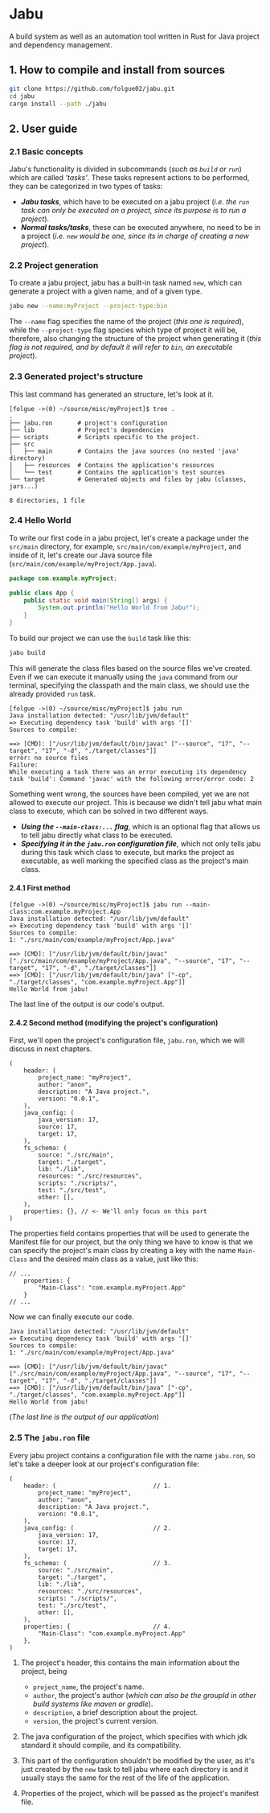 # Jabu
A build system as well as an automation tool written in Rust for Java project and dependency management.

## 1. How to compile and install from sources

```bash
git clone https://github.com/folgue02/jabu.git
cd jabu
cargo install --path ./jabu
```

## 2. User guide

### 2.1 Basic concepts

Jabu's functionality is divided in subcommands (*such as `build` or `run`*) which are called *'tasks'*. These tasks represent actions to be performed, they can be categorized in two types of tasks:

- ___Jabu tasks___, which have to be executed on a jabu project (*i.e. the `run` task can only be executed on a project, since its purpose is to run a project*).
- ___Normal tasks/tasks___, these can be executed anywhere, no need to be in a project (*i.e. `new` would be one, since its in charge of creating a new project*).

### 2.2 Project generation

To create a jabu project, jabu has a built-in task named `new`, which can generate a project with a given name, and of a given type.

```bash
jabu new --name:myProject --project-type:bin
```

The `--name` flag specifies the name of the project (*this one is required*), while the `--project-type` flag species which type of project it will be, therefore, also changing the structure of
the project when generating it (*this flag is not required, and by default it will refer to `bin`, an executable project*).

### 2.3 Generated project's structure

This last command has generated an structure, let's look at it.

```
[folgue ->(0) ~/source/misc/myProject]$ tree .
.
├── jabu.ron       # project's configuration
├── lib            # Project's dependencies 
├── scripts        # Scripts specific to the project.
├── src            
│   ├── main       # Contains the java sources (no nested 'java' directory)
│   ├── resources  # Contains the application's resources
│   └── test       # Contains the application's test sources
└── target         # Generated objects and files by jabu (classes, jars...)

8 directories, 1 file
```

### 2.4 Hello World

To write our first code in a jabu project, let's create a package under the `src/main` directory, for example, `src/main/com/example/myProject`, and inside of it, let's create 
our Java source file (`src/main/com/example/myProject/App.java`).

```java
package com.example.myProject;

public class App {
    public static void main(String[] args) {
        System.out.println("Hello World from Jabu!");
    }
}
```

To build our project we can use the `build` task like this:

```bash
jabu build
```

This will generate the class files based on the source files we've created. Even if we can execute it manually using the `java` command from our terminal, specifying the classpath and the main class, 
we should use the already provided `run` task.

```
[folgue ->(0) ~/source/misc/myProject]$ jabu run
Java installation detected: "/usr/lib/jvm/default"
=> Executing dependency task 'build' with args '[]'
Sources to compile: 

==> [CMD]: ["/usr/lib/jvm/default/bin/javac" ["--source", "17", "--target", "17", "-d", "./target/classes"]]
error: no source files
Failure:
While executing a task there was an error executing its dependency task 'build': Command 'javac' with the following error/error code: 2
```

Something went wrong, the sources have been compiled, yet we are not allowed to execute our project. This is because we didn't tell jabu what main class to execute, which can be solved
in two different ways.

- ___Using the `--main-class:...` flag___, which is an optional flag that allows us to tell jabu directly what class to be executed.
- ___Specifying it in the `jabu.ron` configuration file___, which not only tells jabu during this task which class to execute, but marks the project as executable, as well marking the specified class as the project's main class.

#### 2.4.1 First method

```
[folgue ->(0) ~/source/misc/myProject]$ jabu run --main-class:com.example.myProject.App
Java installation detected: "/usr/lib/jvm/default"
=> Executing dependency task 'build' with args '[]'
Sources to compile: 
1: "./src/main/com/example/myProject/App.java"

==> [CMD]: ["/usr/lib/jvm/default/bin/javac" ["./src/main/com/example/myProject/App.java", "--source", "17", "--target", "17", "-d", "./target/classes"]]
==> [CMD]: ["/usr/lib/jvm/default/bin/java" ["-cp", "./target/classes", "com.example.myProject.App"]]
Hello World from jabu!
```

The last line of the output is our code's output.

#### 2.4.2 Second method (modifying the project's configuration)

First, we'll open the project's configuration file, `jabu.ron`, which we will discuss in next chapters.

```ron
(
    header: (
        project_name: "myProject",
        author: "anon",
        description: "A Java project.",
        version: "0.0.1",
    ),
    java_config: (
        java_version: 17,
        source: 17,
        target: 17,
    ),
    fs_schema: (
        source: "./src/main",
        target: "./target",
        lib: "./lib",
        resources: "./src/resources",
        scripts: "./scripts/",
        test: "./src/test",
        other: [],
    ),
    properties: {}, // <- We'll only focus on this part
)
```

The properties field contains properties that will be used to generate the Manifest file for our project, but the only thing we have 
to know is that we can specify the project's main class by creating a key with the name `Main-Class` and the desired main class as a value, just like this:

```ron
// ...
    properties: {
        "Main-Class": "com.example.myProject.App"
    }
// ...
```

Now we can finally execute our code.

```
Java installation detected: "/usr/lib/jvm/default"
=> Executing dependency task 'build' with args '[]'
Sources to compile: 
1: "./src/main/com/example/myProject/App.java"

==> [CMD]: ["/usr/lib/jvm/default/bin/javac" ["./src/main/com/example/myProject/App.java", "--source", "17", "--target", "17", "-d", "./target/classes"]]
==> [CMD]: ["/usr/lib/jvm/default/bin/java" ["-cp", "./target/classes", "com.example.myProject.App"]]
Hello World from jabu!
```

(*The last line is the output of our application*)

### 2.5 The `jabu.ron` file

Every jabu project contains a configuration file with the name `jabu.ron`, so let's take a deeper look at our project's configuration file:

```ron
(
    header: (                           // 1.
        project_name: "myProject",
        author: "anon",                 
        description: "A Java project.",
        version: "0.0.1",
    ),
    java_config: (                      // 2.
        java_version: 17,
        source: 17,
        target: 17,
    ),
    fs_schema: (                        // 3.
        source: "./src/main",
        target: "./target",
        lib: "./lib",
        resources: "./src/resources",
        scripts: "./scripts/",
        test: "./src/test",
        other: [],
    ),
    properties: {                       // 4.
        "Main-Class": "com.example.myProject.App"
    },
)
```

1. The project's header, this contains the main information about the project, being

    - `project_name`, the project's name.
    - `author`, the project's author (*which can also be the groupId in other build systems like maven or gradle*).
    - `description`, a brief description about the project.
    - `version`, the project's current version.

2. The java configuration of the project, which specifies with which jdk standard it should compile, and its compatibility.
3. This part of the configuration shouldn't be modified by the user, as it's just created by the `new` task to tell jabu where each directory is and 
it usually stays the same for the rest of the life of the application.
4. Properties of the project, which will be passed as the project's manifest file.
